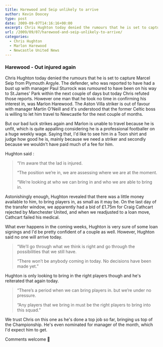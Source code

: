 ```yaml
---
title: Harewood and Seip unlikely to arrive
author: Kevin Doocey
type: post
date: 2009-09-07T14:16:16+00:00
excerpt: Chris Hughton today denied the rumours that he is set to capture Marcel Seip from Plymouth Argyle. The..
url: /2009/09/07/harewood-and-seip-unlikely-to-arrive/
categories:
  - Chris Hughton
  - Marlon Harewood
  - Newcastle United News
---
```


### Harewood - Out injured again

Chris Hughton today denied the rumours that he is set to capture Marcel Seip from Plymouth Argyle. The defender, who was reported to have had a bust up with manager Paul Sturrock was rumoured to have been on his way to St.James' Park within the next couple of days but today Chris refuted those reports. However one man that he took no time in confirming his interest in, was Marlon Harewood. The Aston Villa striker is out of favour with manager Martin O'Neill and it's understood that the former Celtic boss is willing to let him travel to Newcastle for the next couple of months.

But our bad luck strikes again and Marlon is unable to travel because he is unfit, which is quite appalling considering he is a professional footballer on a huge weekly wage. Saying that, I'd like to see him in a Toon shirt and judge how good he is, mainly because we need a striker and secondly because we wouldn't have paid much of a fee for him.

Hughton said :

> “I’m aware that the lad is injured.
>
> “The position we’re in, we are assessing where we are at the moment.
>
> “We’re looking at who we can bring in and who we are able to bring in.

Astonishingly enough, Hughton revealed that there was a little money available to him, to bring players in, as small as it may be. On the last day of the transfer window, we apparently had a bid of £1.75m for Craig Cathcart rejected by Manchester United, and when we readjusted to a loan move, Cathcart failed his medical.

What ever happens in the coming weeks, Hughton is very sure of some loan signings and I'd be pretty confident of a couple as well. However, Hughton said no one will arrive today.

> “We’ll go through what we think is right and go through the possibilities that we still have.
>
> “There won’t be anybody coming in today. No decisions have been made yet.”

Hughton is only looking to bring in the right players though and he's reiterated that again today.

> “There’s a period when we can bring players in. but we’re under no pressure.
>
> “Any players that we bring in must be the right players to bring into this squad.”

We trust Chris on this one as he's done a top job so far, bringing us top of the Championship. He's even nominated for manager of the month, which I'd expect him to get.

Comments welcome 🙂

